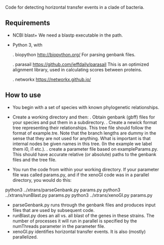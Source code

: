 Code for detecting horizontal transfer events in a clade of bacteria.

## Requirements

- NCBI blast+
  We need a blastp executable in the path.

- Python 3, with

  . biopython
  http://biopython.org/
  For parsing genbank files.

  . parasail
  https://github.com/jeffdaily/parasail
  This is an optimized alignment library, used in calculating scores between proteins.

  . networkx
  https://networkx.github.io/

## How to use

- You begin with a set of species with known phylogenetic relationships.

- Create a working directory and then:
  . Obtain genbank (gbff) files for your species and put them in a subdirectory.
  . Create a newick format tree representing their relationships. This tree file should follow the format of example.tre. Note that the branch lengths are dummy in the sense that they are not used for anything. What is important is that internal nodes be given names in this tree. (In the example we label them i0, i1 etc.).
  . create a parameter file based on exampleParams.py. This should have accurate relative (or absolute) paths to the genbank files and the tree file.

- You run the code from within your working directory. If your parameter file was called params.py, and if the xenoGI code was in a parallel directory, you would do this:

python3 ../xtrans/parseGenbank.py params.py
python3 ../xtrans/runBlast.py params.py
python3 ../xtrans/xenoGI.py params.py

- parseGenbank.py runs through the genbank files and produces input files that are used by subsequent code.
- runBlast.py does an all vs. all blast of the genes in these strains. The number of processes it will run in parallel is specified by the numThreads parameter in the parameter file.
- xenoGI.py identifies horizontal transfer events. It is also (mostly) parallelized.
